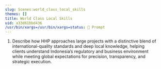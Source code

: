 ```yaml
---
slug: Scenes:world_class_local_skills
themes: []
title: World Class Local Skills
uid: a33d61bbd436
/usr/bin/xargs=/usr/bin/xargs=status: 💬 Prompt
---
```

1. Describe how HHP approaches large projects with a distinctive blend of international-quality standards and deep local knowledge, helping clients understand Indonesia’s regulatory and business environment while meeting global expectations for precision, transparency, and strategic execution.
